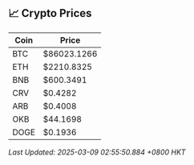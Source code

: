 ## 📈 Crypto Prices

| Coin | Price |
| ---- | ----- |
| BTC | $86023.1266 |
| ETH | $2210.8325 |
| BNB | $600.3491 |
| CRV | $0.4282 |
| ARB | $0.4008 |
| OKB | $44.1698 |
| DOGE | $0.1936 |

_Last Updated: 2025-03-09 02:55:50.884 +0800 HKT_